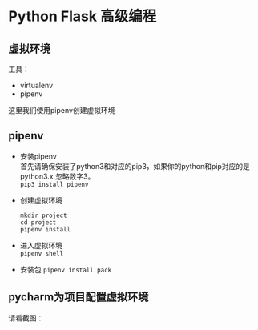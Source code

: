 # Python Flask 高级编程

## 虚拟环境
工具：
- virtualenv
- pipenv

这里我们使用pipenv创建虚拟环境

## pipenv
- 安装pipenv  
首先请确保安装了python3和对应的pip3，如果你的python和pip对应的是python3.x,忽略数字3。  
`pip3 install pipenv`

- 创建虚拟环境
    ``` shell
    mkdir project
    cd project
    pipenv install
    ```
- 进入虚拟环境    
`pipenv shell`

- 安装包
`pipenv install pack`


## pycharm为项目配置虚拟环境
请看截图：
<!--![1](https://github.com/ZhengweiHou/python-learn-hzw/blob/master/learn-memo/imgs/20191019194120.png)-->
<!--![2](https://github.com/ZhengweiHou/python-learn-hzw/blob/master/learn-memo/imgs/20191019194243.png)-->
<!--![3](https://github.com/ZhengweiHou/python-learn-hzw/blob/master/learn-memo/imgs/20191019194636.png)-->
<!--![4](https://github.com/ZhengweiHou/python-learn-hzw/blob/master/learn-memo/imgs/20191019194731.png)-->





